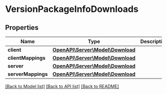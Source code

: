 # VersionPackageInfoDownloads

## Properties
Name | Type | Description | Notes
------------ | ------------- | ------------- | -------------
**client** | [**OpenAPI\Server\Model\Download**](Download.md) |  | [optional] 
**clientMappings** | [**OpenAPI\Server\Model\Download**](Download.md) |  | [optional] 
**server** | [**OpenAPI\Server\Model\Download**](Download.md) |  | [optional] 
**serverMappings** | [**OpenAPI\Server\Model\Download**](Download.md) |  | [optional] 

[[Back to Model list]](../README.md#documentation-for-models) [[Back to API list]](../README.md#documentation-for-api-endpoints) [[Back to README]](../README.md)


